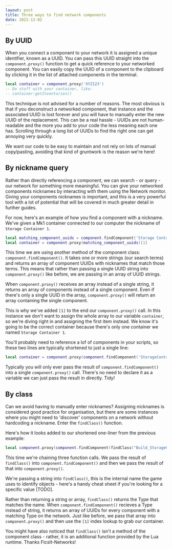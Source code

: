 ```yaml
---
layout: post
title: Three ways to find network components
date: 2022-12-02
---
```


## By UUID

When you connect a component to your network it is assigned a unique identifier, known as a UUID. You can pass this UUID straight into the `component.proxy()` function to get a quick reference to your networked component. You can easily copy the UUID of a component to the clipboard by clicking it in the list of attached components in the terminal.

```lua
local container = component.proxy('XYZ123')
-- Do stuff with your container, like:
-- container:getInventories()
```

This technique is not advised for a number of reasons. The most obvious is that if you deconstruct a networked component, that instance and the associated UUID is lost forever and you will have to manually enter the new UUID of the replacement. This can be a real hassle - UUIDs are not human-readable and the more you add to your code the less meaning each one has. Scrolling through a long list of UUIDs to find the right one can get annoying very quickly. 

We want our code to be easy to maintain and not rely on lots of manual copy/pasting, avoiding that kind of gruntwork is the reason we're here! 

## By nickname query

Rather than directly referencing a component, we can search - or query - our network for something more meaningful. You can give your networked components nicknames by interacting with them using the Network monitor. Giving your components nicknames is important, and this is a very powerful tool with a lot of potential that will be covered in much greater detail in further guides.

For now, here's an example of how you find a component with a nickname. We've given a Mk1 container connected to our computer the nickname of `Storage Container 1`.

```lua
local matching_component_uuids = component.findComponent('Storage Container 1')
local container = component.proxy(matching_component_uuids)[1]
```

This time we are using another method of the component class: `component.findComponent()`. It takes one or more strings (our search terms) and returns an array of component UUIDs with nicknames that match those terms. This means that rather than passing a single UUID string into `component.proxy()` like before, we are passing in an array of UUID strings. 

When `component.proxy()` receives an array instead of a single string, it returns an array of components instead of a single component. Even if there's only a single UUID in the array, `component.proxy()` will return an array containing the single component.

This is why we've added `[1]` to the end our `component.proxy()` call. In this instance we don't want to assign the whole array to our variable `container`, so we're diving right in and assigning the first item instead. We know it's going to be the correct container because there's only one container we named `Storage Container 1`.

You'll probably need to reference a lof of components in your scripts, so these two lines are typically shortened to just a single line:

```lua
local container = component.proxy(component.findComponent('StorageContainer 1'))`
```

Typically you will only ever pass the result of `component.findComponent()` into a single `component.proxy()` call. There's no need to declare it as a variable we can just pass the result in directly. Tidy!

## By class

Can we avoid having to manually enter nicknames? Assigning nicknames is considered good practice for organisation, but there are some instances where you might need to 'discover' components on a network without hardcoding a nickname. Enter the `findClass()` function.

Here's how it looks added to our shortened one-liner from the previous example:

```lua
local component.proxy(component.findComponent(findClass("Build_StorageContainerMk1_C")))[1]
```

This time we're chaining three function calls. We pass the result of `findClass()` into `component.findComponent()` and then we pass the result of that into `component.proxy()`.

We're passing a string into `findClass()`, this is the internal name the game uses to identify objects - here's a handy cheat sheet if you're looking for a specific value [TODO]. 

Rather than returning a string or array, `findClass()` returns the Type that matches the name. When `component.findComponent()` recieves a Type instead of string, it returns an array of UUIDs for every component with a matching Type on the network. Just like before, we pass that array into `component.proxy()` and then use the `[1]` index lookup to grab our container.
 
You might have also noticed that `findClass()` isn't a method of the component class - rather, it is an additional function provided by the Lua runtime. Thanks FicsIt-Networks!




